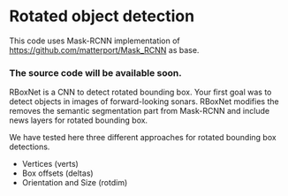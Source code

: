 # Rotated object detection

This code uses Mask-RCNN implementation of https://github.com/matterport/Mask_RCNN as base.

### The source code will be available soon.

RBoxNet is a CNN to detect rotated bounding box. Your first goal was to detect
objects in images of forward-looking sonars. RBoxNet modifies the removes the semantic
segmentation part from Mask-RCNN and include news layers for rotated bounding box.

We have tested here three different approaches for rotated bounding box detections.

* Vertices (verts)
* Box offsets (deltas)
* Orientation and Size (rotdim)